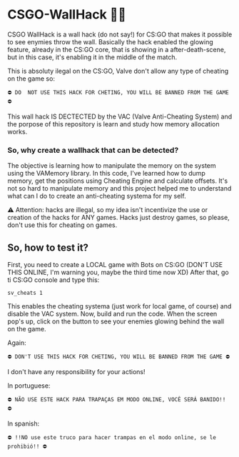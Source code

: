 # CSGO-WallHack  🔫🌟
CSGO WallHack is a wall hack (do not say!) for CS:GO that makes it possible to see enymies throw the wall. Basically the hack enabled the glowing feature, already in the CS:GO core, that is showing in a after-death-scene, but in this case, it's enabling it in the middle of the match.

This is absoluty ilegal on the CS:GO, Valve don't allow any type of cheating on the game so:
```
⛔ DO  NOT USE THIS HACK FOR CHETING, YOU WILL BE BANNED FROM THE GAME ⛔
```
This wall hack IS DECTECTED by the VAC (Valve Anti-Cheating System) and the porpose of this repository is learn and study how memory allocation works. 

### So, why create a wallhack that can be detected?
The objective is learning how to manipulate the memory on the system using the VAMemory library.
In this code, I've learned how to dump memory, get the positions using Cheating Engine and calculate offsets.
It's not so hard to manipulate memory and this project helped me to understand what can I do to create an anti-cheating systema for my self.

⚠ Attention: hacks are illegal, so my idea isn't incentivize the use or creation of the hacks for ANY games. Hacks just destroy games, so please, don't use this for cheating on games.

## So, how to test it?
First, you need to create a LOCAL game with Bots on CS:GO (DON'T USE THIS ONLINE, I'm warning you, maybe the third time now XD)
After that, go ti CS:GO console and type this:
```
sv_cheats 1
```
This enables the cheating systema (just work for local game, of course) and disable the VAC system.
Now, build and run the code. 
When the screen pop's up, click on the button to see your enemies glowing behind the wall on the game.


Again: 
```
⛔ DON'T USE THIS HACK FOR CHETING, YOU WILL BE BANNED FROM THE GAME ⛔
```

I don't have any responsibility for your actions!


In portuguese:
```
⛔ NÃO USE ESTE HACK PARA TRAPAÇAS EM MODO ONLINE, VOCÊ SERÁ BANIDO!! ⛔
```
In spanish:
```
⛔ !!NO use este truco para hacer trampas en el modo online, se le prohibió!! ⛔
```
